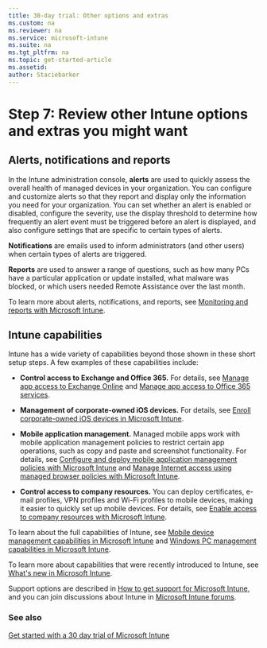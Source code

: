 ```yaml
---
title: 30-day trial: Other options and extras
ms.custom: na
ms.reviewer: na
ms.service: microsoft-intune
ms.suite: na
ms.tgt_pltfrm: na
ms.topic: get-started-article
ms.assetid:
author: Staciebarker
---
```

# Step 7: Review other Intune options and extras you might want

## Alerts, notifications and reports
In the Intune administration console, **alerts** are used to quickly assess the overall health of managed devices in your organization. You can configure and customize alerts so that they report and display only the information you need for your organization. You can set whether an alert is enabled or disabled, configure the severity, use the display threshold to determine how frequently an alert event must be triggered before an alert is displayed, and also configure settings that are specific to certain types of alerts.

**Notifications** are emails used to inform administrators (and other users)  when certain types of alerts are triggered.

**Reports** are used to answer a range of questions, such as how many PCs have a particular application or update installed, what malware was blocked, or which users needed Remote Assistance over the last month.

To learn more about alerts, notifications, and reports, see [Monitoring and reports with Microsoft Intune](/Intune/DeployUse/monitoring-and-reports-with-microsoft-intune).

## Intune capabilities
Intune has a wide variety of capabilities beyond those shown in these short setup steps. A few examples of these capabilities include:

-   **Control access to Exchange and Office 365.** For details, see [Manage app access to Exchange Online](/Intune/DeployUse/manage-app-access-to-exchange-online) and [Manage app access to Office 365 services](/Intune/DeployUse/manage-app-access-to-office-365-services).

-   **Management of corporate-owned iOS devices.** For details, see [Enroll corporate-owned iOS devices in Microsoft Intune](/Intune/DeployUse/enroll-corporate-owned-ios-devices-in-microsoft-intune).

-   **Mobile application management.** Managed mobile apps work with mobile application management policies to restrict certain app operations, such as copy and paste and screenshot functionality. For details, see [Configure and deploy mobile application management policies with Microsoft Intune](/Intune/DeployUse/create-and-deploy-mobile-app-management-policies-with-microsoft-intune) and [Manage Internet access using managed browser policies with Microsoft Intune](/Intune/DeployUse/manage-internet-access-using-managed-browser-policies-with-microsoft-intune).

-   **Control access to company resources.** You can deploy certificates, e-mail profiles, VPN profiles and Wi-Fi profiles to mobile devices, making it easier to quickly set up mobile devices. For details, see [Enable access to company resources with Microsoft Intune](/Intune/DeployUse/enable-access-to-company-resources-with-microsoft-intune).

To learn about the full capabilities of Intune, see [Mobile device management capabilities in Microsoft Intune](/Intune/Understand/mobile-device-management-capabilities-in-microsoft-intune) and [Windows PC management capabilities in Microsoft Intune](/Intune/Understand/windows-pc-management-capabilities-in-microsoft-intune).

To learn more about capabilities that were recently introduced to Intune, see [What's new in Microsoft Intune](/Intune/DeployUse/what-s-new-in-microsoft-intune).

Support options are described in [How to get support for Microsoft Intune](/Intune/Troubleshoot/how-to-get-support-for-microsoft-intune), and you can join discussions about Intune in [Microsoft Intune forums](https://social.technet.microsoft.com/Forums/en-US/home?forum=microsoftintuneprod).



### See also
[Get started with a 30 day trial of Microsoft Intune](get-started-with-a-30-day-trial-of-microsoft-intune.md)
